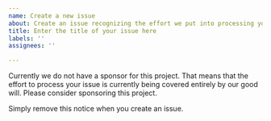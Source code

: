 ```yaml
---
name: Create a new issue
about: Create an issue recognizing the effort we put into processing your issue
title: Enter the title of your issue here
labels: ''
assignees: ''

---
```


Currently we do not have a sponsor for this project. That means that
the effort to process your issue is currently being covered entirely by
our good will. Please consider sponsoring this project.

Simply remove this notice when you create an issue.
